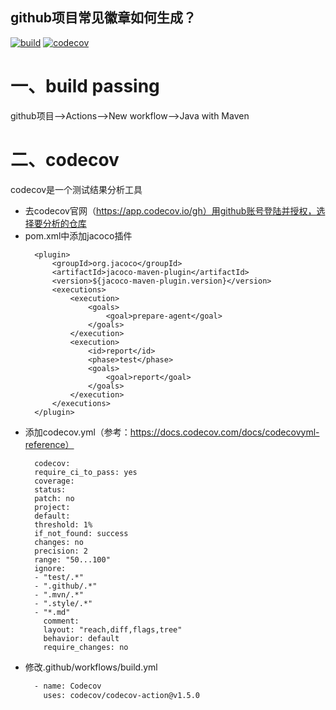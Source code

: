 github项目常见徽章如何生成？
---
[![build](https://github.com/luckyQing/ci-badge/actions/workflows/build.yml/badge.svg?branch=main)](https://github.com/luckyQing/ci-badge/actions/workflows/build.yml)
[![codecov](https://codecov.io/gh/luckyQing/ci-badge/branch/main/graph/badge.svg?token=M1R2XGICAL)](https://codecov.io/gh/luckyQing/ci-badge)
# 一、build passing
github项目——>Actions——>New workflow——>Java with Maven

# 二、codecov
codecov是一个测试结果分析工具
- 去codecov官网（https://app.codecov.io/gh）用github账号登陆并授权，选择要分析的仓库
- pom.xml中添加jacoco插件
  ```
    <plugin>
        <groupId>org.jacoco</groupId>
        <artifactId>jacoco-maven-plugin</artifactId>
        <version>${jacoco-maven-plugin.version}</version>
        <executions>
            <execution>
                <goals>
                    <goal>prepare-agent</goal>
                </goals>
            </execution>
            <execution>
                <id>report</id>
                <phase>test</phase>
                <goals>
                    <goal>report</goal>
                </goals>
            </execution>
        </executions>
    </plugin>
  ```
- 添加codecov.yml（参考：https://docs.codecov.com/docs/codecovyml-reference）
  ```
    codecov:
    require_ci_to_pass: yes
    coverage:
    status:
    patch: no
    project:
    default:
    threshold: 1%
    if_not_found: success
    changes: no
    precision: 2
    range: "50...100"
    ignore:
    - "test/.*"
    - ".github/.*"
    - ".mvn/.*"
    - ".style/.*"
    - "*.md"
      comment:
      layout: "reach,diff,flags,tree"
      behavior: default
      require_changes: no
  ```
- 修改.github/workflows/build.yml
  ```dtd
    - name: Codecov
      uses: codecov/codecov-action@v1.5.0
  ```